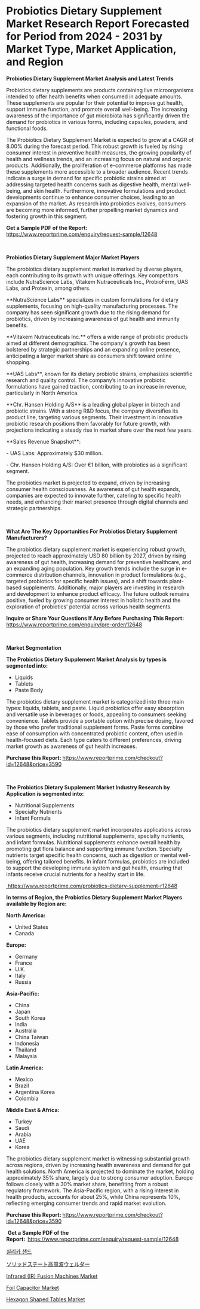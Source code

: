 <p><h1>Probiotics Dietary Supplement Market Research Report Forecasted for Period from 2024 -  2031 by Market Type, Market Application, and Region</h1></p><p><strong>Probiotics Dietary Supplement Market Analysis and Latest Trends</strong></p>
<p><p>Probiotics dietary supplements are products containing live microorganisms intended to offer health benefits when consumed in adequate amounts. These supplements are popular for their potential to improve gut health, support immune function, and promote overall well-being. The increasing awareness of the importance of gut microbiota has significantly driven the demand for probiotics in various forms, including capsules, powders, and functional foods.</p><p>The Probiotics Dietary Supplement Market is expected to grow at a CAGR of 8.00% during the forecast period. This robust growth is fueled by rising consumer interest in preventive health measures, the growing popularity of health and wellness trends, and an increasing focus on natural and organic products. Additionally, the proliferation of e-commerce platforms has made these supplements more accessible to a broader audience. Recent trends indicate a surge in demand for specific probiotic strains aimed at addressing targeted health concerns such as digestive health, mental well-being, and skin health. Furthermore, innovative formulations and product developments continue to enhance consumer choices, leading to an expansion of the market. As research into probiotics evolves, consumers are becoming more informed, further propelling market dynamics and fostering growth in this segment.</p></p>
<p><strong>Get a Sample PDF of the Report:&nbsp;</strong> <a href="https://www.reportprime.com/enquiry/request-sample/12648">https://www.reportprime.com/enquiry/request-sample/12648</a></p>
<p>&nbsp;</p>
<p><strong>Probiotics Dietary Supplement Major Market Players</strong></p>
<p><p>The probiotics dietary supplement market is marked by diverse players, each contributing to its growth with unique offerings. Key competitors include NutraScience Labs, Vitakem Nutraceuticals Inc., ProbioFerm, UAS Labs, and Protexin, among others.</p><p>**NutraScience Labs** specializes in custom formulations for dietary supplements, focusing on high-quality manufacturing processes. The company has seen significant growth due to the rising demand for probiotics, driven by increasing awareness of gut health and immunity benefits.</p><p>**Vitakem Nutraceuticals Inc.** offers a wide range of probiotic products aimed at different demographics. The company's growth has been bolstered by strategic partnerships and an expanding online presence, anticipating a larger market share as consumers shift toward online shopping.</p><p>**UAS Labs**, known for its dietary probiotic strains, emphasizes scientific research and quality control. The company’s innovative probiotic formulations have gained traction, contributing to an increase in revenue, particularly in North America.</p><p>**Chr. Hansen Holding A/S** is a leading global player in biotech and probiotic strains. With a strong R&D focus, the company diversifies its product line, targeting various segments. Their investment in innovative probiotic research positions them favorably for future growth, with projections indicating a steady rise in market share over the next few years.</p><p>**Sales Revenue Snapshot**: </p><p>- UAS Labs: Approximately $30 million.</p><p>- Chr. Hansen Holding A/S: Over €1 billion, with probiotics as a significant segment.</p><p>The probiotics market is projected to expand, driven by increasing consumer health consciousness. As awareness of gut health expands, companies are expected to innovate further, catering to specific health needs, and enhancing their market presence through digital channels and strategic partnerships.</p></p>
<p>&nbsp;</p>
<p><strong>What Are The Key Opportunities For Probiotics Dietary Supplement Manufacturers?</strong></p>
<p><p>The probiotics dietary supplement market is experiencing robust growth, projected to reach approximately USD 80 billion by 2027, driven by rising awareness of gut health, increasing demand for preventive healthcare, and an expanding aging population. Key growth trends include the surge in e-commerce distribution channels, innovation in product formulations (e.g., targeted probiotics for specific health issues), and a shift towards plant-based supplements. Additionally, major players are investing in research and development to enhance product efficacy. The future outlook remains positive, fueled by growing consumer interest in holistic health and the exploration of probiotics’ potential across various health segments.</p></p>
<p><strong>Inquire or Share Your Questions If Any Before Purchasing This Report:</strong> <a href="https://www.reportprime.com/enquiry/pre-order/12648">https://www.reportprime.com/enquiry/pre-order/12648</a></p>
<p>&nbsp;</p>
<p><strong>Market Segmentation</strong></p>
<p><strong>The Probiotics Dietary Supplement Market Analysis by types is segmented into:</strong></p>
<p><ul><li>Liquids</li><li>Tablets</li><li>Paste Body</li></ul></p>
<p><p>The probiotics dietary supplement market is categorized into three main types: liquids, tablets, and paste. Liquid probiotics offer easy absorption and versatile use in beverages or foods, appealing to consumers seeking convenience. Tablets provide a portable option with precise dosing, favored by those who prefer traditional supplement forms. Paste forms combine ease of consumption with concentrated probiotic content, often used in health-focused diets. Each type caters to different preferences, driving market growth as awareness of gut health increases.</p></p>
<p><strong>Purchase this Report:&nbsp;</strong><a href="https://www.reportprime.com/checkout?id=12648&price=3590">https://www.reportprime.com/checkout?id=12648&price=3590</a></p>
<p>&nbsp;</p>
<p><strong>The Probiotics Dietary Supplement Market Industry Research by Application is segmented into:</strong></p>
<p><ul><li>Nutritional Supplements</li><li>Specialty Nutrients</li><li>Infant Formula</li></ul></p>
<p><p>The probiotics dietary supplement market incorporates applications across various segments, including nutritional supplements, specialty nutrients, and infant formulas. Nutritional supplements enhance overall health by promoting gut flora balance and supporting immune function. Specialty nutrients target specific health concerns, such as digestion or mental well-being, offering tailored benefits. In infant formulas, probiotics are included to support the developing immune system and gut health, ensuring that infants receive crucial nutrients for a healthy start in life.</p></p>
<p><a href="https://www.reportprime.com/probiotics-dietary-supplement-r12648">&nbsp;https://www.reportprime.com/probiotics-dietary-supplement-r12648</a></p>
<p><strong>In terms of Region, the Probiotics Dietary Supplement Market Players available by Region are:</strong></p>
<p>
    <p> <strong> North America: </strong>
        <ul>
            <li>United States</li>
            <li>Canada</li>
        </ul>
        </p> 
    <p> <strong> Europe: </strong>
        <ul>
            <li>Germany</li>
            <li>France</li>
            <li>U.K.</li>
            <li>Italy</li>
            <li>Russia</li>
        </ul>
        </p> 
    <p> <strong> Asia-Pacific: </strong>
        <ul>
            <li>China</li>
            <li>Japan</li>
            <li>South Korea</li>
            <li>India</li>
            <li>Australia</li>
            <li>China Taiwan</li>
            <li>Indonesia</li>
            <li>Thailand</li>
            <li>Malaysia</li>
        </ul>
        </p> 
    <p> <strong> Latin America: </strong>
        <ul>
            <li>Mexico</li>
            <li>Brazil</li>
            <li>Argentina Korea</li>
            <li>Colombia</li>
        </ul>
        </p> 
    <p> <strong> Middle East & Africa: </strong>
        <ul>
            <li>Turkey</li>
            <li>Saudi</li>
            <li>Arabia</li>
            <li>UAE</li>
            <li>Korea</li>
        </ul>
    </p>
    </p>
<p><p>The probiotics dietary supplement market is witnessing substantial growth across regions, driven by increasing health awareness and demand for gut health solutions. North America is projected to dominate the market, holding approximately 35% share, largely due to strong consumer adoption. Europe follows closely with a 30% market share, benefiting from a robust regulatory framework. The Asia-Pacific region, with a rising interest in health products, accounts for about 25%, while China represents 10%, reflecting emerging consumer trends and rapid market evolution.</p></p>
<p><strong>Purchase this Report: </strong><a href="https://www.reportprime.com/checkout?id=12648&price=3590">https://www.reportprime.com/checkout?id=12648&price=3590</a></p>
<p>&nbsp;<strong>Get a Sample PDF of the Report:&nbsp;&nbsp;</strong><a href="https://www.reportprime.com/enquiry/request-sample/12648">https://www.reportprime.com/enquiry/request-sample/12648</a></p>
<p><strong></strong></p>
<p><p><a href="https://medium.com/@terrellmend76/%EC%8B%A4%EB%A6%AC%EC%B9%B4-%EB%AA%A8%EB%9E%98-%EC%8B%9C%EC%9E%A5%EC%9D%98-%EC%8B%9C%EC%9E%A5-%EB%8F%99%EB%A0%A5-2031%EB%85%84%EA%B9%8C%EC%A7%80%EC%9D%98-%EC%8B%9C%EC%9E%A5-%EB%8F%99%ED%96%A5-%EB%B0%8F-%ED%96%A5%ED%9B%84-%EC%98%88%EC%B8%A1-50aa7dc546d4">실리카 샌드</a></p><p><a href="https://medium.com/@qirvhhyf42/%E5%9B%BA%E4%BD%93%E7%8A%B6%E6%85%8B%E9%AB%98%E5%91%A8%E6%B3%A2%E3%82%A6%E3%82%A7%E3%83%AB%E3%83%80%E3%83%BC%E7%94%A3%E6%A5%AD%E3%82%BB%E3%82%AF%E3%82%BF%E3%83%BC-%E5%B8%82%E5%A0%B4%E3%81%AE%E5%8B%95%E5%90%91%E3%81%A82024%E5%B9%B4%E3%81%8B%E3%82%892031%E5%B9%B4%E3%81%BE%E3%81%A7%E3%81%AE%E5%B0%86%E6%9D%A5%E3%82%B7%E3%83%8A%E3%83%AA%E3%82%AA-9a5490730ef9">ソリッドステート高周波ウェルダー</a></p><p><a href="https://issuu.com/reportprime-2/docs/infrared-ir-fusion-machines-market-_bc6e094dc49343">Infrared (IR) Fusion Machines Market</a></p><p><a href="https://medium.com/@cpierre31945/what-are-the-emerging-market-trends-of-foil-capacitor-market-80628b942b30">Foil Capacitor Market</a></p><p><a href="https://www.linkedin.com/pulse/how-regional-global-trends-shaping-hexagon-shaped-tables-zr4fc?trackingId=7ZWIAAEOTQi0PGsLkSNtqA%3D%3D">Hexagon Shaped Tables Market</a></p></p>